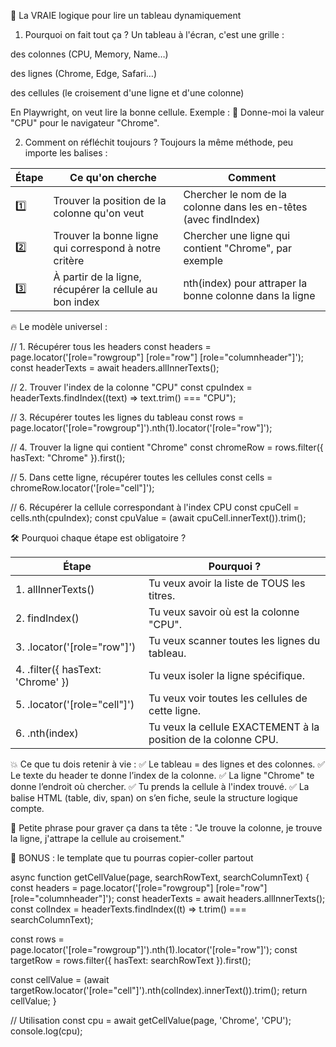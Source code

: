 🧠 La VRAIE logique pour lire un tableau dynamiquement

1. Pourquoi on fait tout ça ?
   Un tableau à l'écran, c'est une grille :

des colonnes (CPU, Memory, Name…)

des lignes (Chrome, Edge, Safari…)

des cellules (le croisement d'une ligne et d'une colonne)

En Playwright, on veut lire la bonne cellule.
Exemple :
🔵 Donne-moi la valeur "CPU" pour le navigateur "Chrome".

2. Comment on réfléchit toujours ?
   Toujours la même méthode, peu importe les balises :

| Étape | Ce qu'on cherche                                        | Comment                                                          |
| ----- | ------------------------------------------------------- | ---------------------------------------------------------------- |
| 1️⃣    | Trouver la position de la colonne qu'on veut            | Chercher le nom de la colonne dans les en-têtes (avec findIndex) |
| 2️⃣    | Trouver la bonne ligne qui correspond à notre critère   | Chercher une ligne qui contient "Chrome", par exemple            |
| 3️⃣    | À partir de la ligne, récupérer la cellule au bon index | nth(index) pour attraper la bonne colonne dans la ligne          |

🔥 Le modèle universel :

// 1. Récupérer tous les headers
const headers = page.locator('[role=\"rowgroup\"] [role=\"row\"] [role=\"columnheader\"]');
const headerTexts = await headers.allInnerTexts();

// 2. Trouver l'index de la colonne \"CPU\"
const cpuIndex = headerTexts.findIndex((text) => text.trim() === \"CPU\");

// 3. Récupérer toutes les lignes du tableau
const rows = page.locator('[role=\"rowgroup\"]').nth(1).locator('[role=\"row\"]');

// 4. Trouver la ligne qui contient \"Chrome\"
const chromeRow = rows.filter({ hasText: \"Chrome\" }).first();

// 5. Dans cette ligne, récupérer toutes les cellules
const cells = chromeRow.locator('[role=\"cell\"]');

// 6. Récupérer la cellule correspondant à l'index CPU
const cpuCell = cells.nth(cpuIndex);
const cpuValue = (await cpuCell.innerText()).trim();

🛠 Pourquoi chaque étape est obligatoire ?

| Étape                             | Pourquoi ?                                                     |
| --------------------------------- | -------------------------------------------------------------- |
| 1. allInnerTexts()                | Tu veux avoir la liste de TOUS les titres.                     |
| 2. findIndex()                    | Tu veux savoir où est la colonne "CPU".                        |
| 3. .locator('[role=\"row\"]')     | Tu veux scanner toutes les lignes du tableau.                  |
| 4. .filter({ hasText: 'Chrome' }) | Tu veux isoler la ligne spécifique.                            |
| 5. .locator('[role=\"cell\"]')    | Tu veux voir toutes les cellules de cette ligne.               |
| 6. .nth(index)                    | Tu veux la cellule EXACTEMENT à la position de la colonne CPU. |

💥 Ce que tu dois retenir à vie :
✅ Le tableau = des lignes et des colonnes.
✅ Le texte du header te donne l’index de la colonne.
✅ La ligne "Chrome" te donne l’endroit où chercher.
✅ Tu prends la cellule à l'index trouvé.
✅ La balise HTML (table, div, span) on s’en fiche, seule la structure logique compte.

📣 Petite phrase pour graver ça dans ta tête :
"Je trouve la colonne, je trouve la ligne, j'attrape la cellule au croisement."

🚀 BONUS : le template que tu pourras copier-coller partout

async function getCellValue(page, searchRowText, searchColumnText) {
const headers = page.locator('[role=\"rowgroup\"] [role=\"row\"] [role=\"columnheader\"]');
const headerTexts = await headers.allInnerTexts();
const colIndex = headerTexts.findIndex((t) => t.trim() === searchColumnText);

const rows = page.locator('[role=\"rowgroup\"]').nth(1).locator('[role=\"row\"]');
const targetRow = rows.filter({ hasText: searchRowText }).first();

const cellValue = (await targetRow.locator('[role=\"cell\"]').nth(colIndex).innerText()).trim();
return cellValue;
}

// Utilisation
const cpu = await getCellValue(page, 'Chrome', 'CPU');
console.log(cpu);
